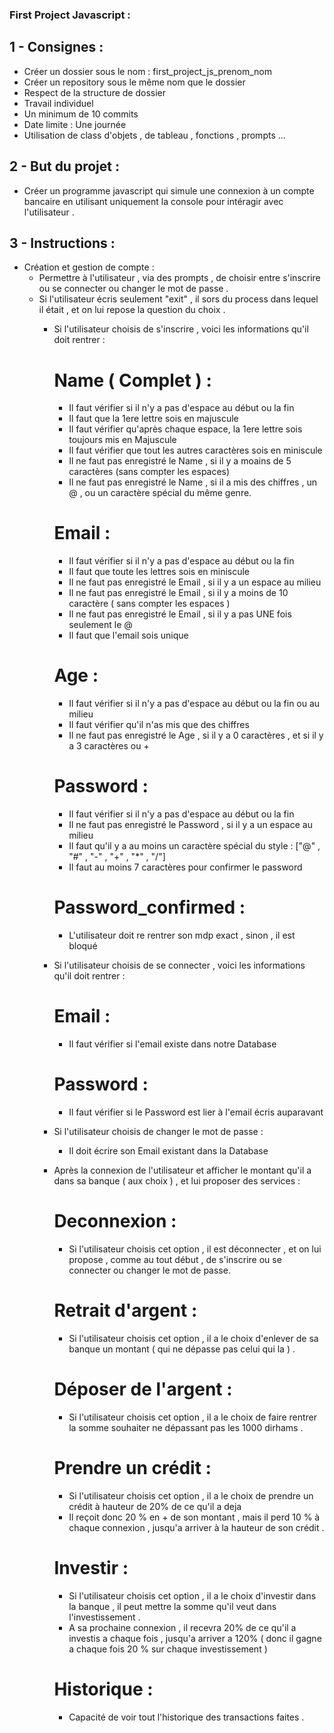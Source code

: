 ### First Project Javascript : 

## 1 - Consignes : 
- Créer un dossier sous le nom : first_project_js_prenom_nom
- Créer un repository sous le même nom que le dossier  
- Respect de la structure de dossier 
- Travail individuel 
- Un minimum de 10 commits 
- Date limite : Une journée 
- Utilisation de class d'objets , de tableau , fonctions , prompts ...

## 2 - But du projet : 
- Créer un programme javascript qui simule une connexion à un compte bancaire en utilisant uniquement la console pour intéragir avec l'utilisateur .

## 3 - Instructions : 
- Création et gestion de compte : 
    + Permettre à l'utilisateur , via des prompts , de choisir entre s'inscrire ou se connecter ou changer le mot de passe .
    + Si l'utilisateur écris seulement "exit" , il sors du process dans lequel il était , et on lui repose la question du choix .
        * Si l'utilisateur choisis de s'inscrire , voici les informations qu'il doit rentrer : 
            # Name ( Complet ) : 
            - Il faut vérifier si il n'y a pas d'espace au début ou la fin
            - Il faut que la 1ere lettre sois en majuscule 
            - Il faut vérifier qu'après chaque espace, la 1ere lettre sois toujours mis en Majuscule
            - Il faut vérifier que tout les autres caractères sois en miniscule 
            - Il ne faut pas enregistré le Name , si il y a moains de 5 caractères (sans compter les espaces)
            - Il ne faut pas enregistré le Name , si il a mis des chiffres , un @ , ou un caractère spécial du même genre.

            # Email : 
            - Il faut vérifier si il n'y a pas d'espace au début ou la fin 
            - Il faut que toute les lettres sois en miniscule 
            - Il ne faut pas enregistré le Email , si il y a un espace au milieu
            - Il ne faut pas enregistré le Email , si il y a moins de 10 caractère ( sans compter les espaces ) 
            - Il ne faut pas enregistré le Email , si il y a pas UNE fois seulement le @
            - Il faut que l'email sois unique  

            # Age : 
            - Il faut vérifier si il n'y a pas d'espace au début ou la fin ou au milieu
            - Il faut vérifier qu'il n'as mis que des chiffres
            - Il ne faut pas enregistré le Age , si il y a 0 caractères , et si il y a 3 caractères ou + 

            # Password : 
            - Il faut vérifier si il n'y a pas d'espace au début ou la fin
            - Il ne faut pas enregistré le Password , si il y a un espace au milieu 
            - Il faut qu'il y a au moins un caractère spécial du style : ["@" , "#" , "-" , "+" , "*" , "/"]
            - Il faut au moins 7 caractères pour confirmer le password

            # Password_confirmed : 
            - L'utilisateur doit re rentrer son mdp exact , sinon , il est bloqué

        * Si l'utilisateur choisis de se connecter , voici les informations qu'il doit rentrer : 
            # Email :
            - Il faut vérifier si l'email existe dans notre Database
            # Password : 
            - Il faut vérifier si le Password est lier à l'email écris auparavant

        * Si l'utilisateur choisis de changer le mot de passe : 
            - Il doit écrire son Email existant dans la Database

        * Après la connexion de l'utilisateur et afficher le montant qu'il a dans sa banque ( aux choix ) , et lui proposer des services : 
            # Deconnexion : 
            - Si l'utilisateur choisis cet option , il est déconnecter , et on lui propose , comme au tout début , de s'inscrire ou se connecter ou changer le mot de passe.
            # Retrait d'argent :
            - Si l'utilisateur choisis cet option , il a le choix d'enlever de sa banque un montant ( qui ne dépasse pas celui qui la ) .
            # Déposer de l'argent : 
            - Si l'utilisateur choisis cet option , il a le choix de faire rentrer la somme souhaiter ne dépassant pas les 1000 dirhams .
            # Prendre un crédit :
            - Si l'utilisateur choisis cet option , il a le choix de prendre un crédit à hauteur de 20% de ce qu'il a deja
            - Il reçoit donc 20 % en + de son montant , mais il perd 10 % à chaque connexion , jusqu'a arriver à la hauteur de son crédit .
            # Investir : 
            - Si l'utilisateur choisis cet option , il a le choix d'investir dans la banque , il peut mettre la somme qu'il veut dans l'investissement .
            - A sa prochaine connexion , il recevra 20% de ce qu'il a investis a chaque fois , jusqu'a arriver a 120% ( donc il gagne a chaque fois 20 % sur chaque investissement ) 
            # Historique :
            - Capacité de voir tout l'historique des transactions faites . 


